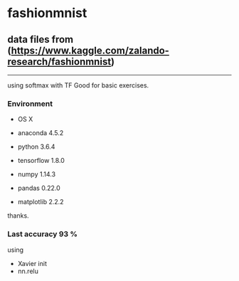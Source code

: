 # fashionmnist
## data files from (https://www.kaggle.com/zalando-research/fashionmnist)
<hr/>

using softmax with TF
Good for basic exercises.

### Environment

 - OS X
 
 - anaconda 4.5.2
 
 - python 3.6.4
 
 - tensorflow 1.8.0
 
 - numpy 1.14.3
 
 - pandas 0.22.0
 
 - matplotlib 2.2.2


thanks. 


### Last accuracy 93 %

 using 
 - Xavier init 
 - nn.relu
 
